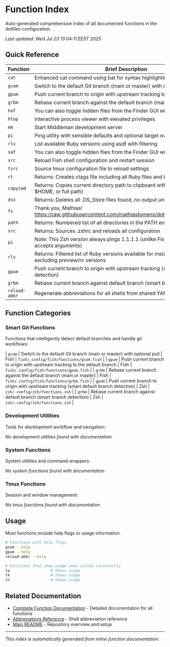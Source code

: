 # Function Index

Auto-generated comprehensive index of all documented functions in the dotfiles configuration.

*Last updated: Wed Jul 23 13:04:11 EEST 2025*

## Quick Reference

| Function | Brief Description | Shell | File Location |
|----------|-------------------|-------|---------------|
| `cat` | Enhanced cat command using bat for syntax highlighting and paging | Fish | `fish/.config/fish/functions/cat.fish` |
| `gcom` | Switch to the default Git branch (main or master) with optional pull | Fish | `fish/.config/fish/functions/gcom.fish` |
| `gpum` | Push current branch to origin with upstream tracking to the default branch | Fish | `fish/.config/fish/functions/gpum.fish` |
| `grbm` | Rebase current branch against the default branch (main or master) | Fish | `fish/.config/fish/functions/grbm.fish` |
| `haf` | You can also toggle hidden files from the Finder GUI with Cmd + Shift + . | Fish | `fish/.config/fish/functions/haf.fish` |
| `htop` | Interactive process viewer with elevated privileges | Fish | `fish/.config/fish/functions/htop.fish` |
| `mm` | Start Middleman development server | Fish | `fish/.config/fish/functions/mm.fish` |
| `pi` | Ping utility with sensible defaults and optional target override | Fish | `fish/.config/fish/functions/pi.fish` |
| `rlv` | List available Ruby versions using asdf with filtering | Fish | `fish/.config/fish/functions/rlv.fish` |
| `saf` | You can also toggle hidden files from the Finder GUI with Cmd + Shift + . | Fish | `fish/.config/fish/functions/saf.fish` |
| `src` | Reload Fish shell configuration and restart session | Fish | `fish/.config/fish/functions/src.fish` |
| `tsrc` | Source tmux configuration file to reload settings | Fish | `fish/.config/fish/functions/tsrc.fish` |
| `ct` | Returns: Creates ctags file including all Ruby files and bundled gem paths | Zsh | `zsh/.config/zsh/functions.zsh` |
| `copycwd` | Returns: Copies current directory path to clipboard with chosen format (~, $HOME, or full path) | Zsh | `zsh/.config/zsh/functions.zsh` |
| `dsx` | Returns: Deletes all .DS_Store files found, no output unless errors occur | Zsh | `zsh/.config/zsh/functions.zsh` |
| `fs` | Thank you, Mathias! https://raw.githubusercontent.com/mathiasbynens/dotfiles/master/.functions | Zsh | `zsh/.config/zsh/functions.zsh` |
| `path` | Returns: Numbered list of all directories in the PATH environment variable | Zsh | `zsh/.config/zsh/functions.zsh` |
| `src` | Returns: Sources .zshrc and reloads all configuration | Zsh | `zsh/.config/zsh/functions.zsh` |
| `pi` | Note: This Zsh version always pings 1.1.1.1 (unlike Fish version which accepts arguments) | Zsh | `zsh/.config/zsh/functions.zsh` |
| `rlv` | Returns: Filtered list of Ruby versions available for installation via asdf, excluding preview/rc versions | Zsh | `zsh/.config/zsh/functions.zsh` |
| `gpum` | Push current branch to origin with upstream tracking (smart default branch detection) | Zsh | `zsh/.config/zsh/functions.zsh` |
| `grbm` | Rebase current branch against default branch (smart branch detection) | Zsh | `zsh/.config/zsh/functions.zsh` |
| `reload-abbr` | Regenerate abbreviations for all shells from shared YAML source | Zsh | `zsh/.config/zsh/functions.zsh` |

## Function Categories

### Smart Git Functions

Functions that intelligently detect default branches and handle git workflows:

| `gcom` | Switch to the default Git branch (main or master) with optional pull | Fish | `fish/.config/fish/functions/gcom.fish` |
| `gpum` | Push current branch to origin with upstream tracking to the default branch | Fish | `fish/.config/fish/functions/gpum.fish` |
| `grbm` | Rebase current branch against the default branch (main or master) | Fish | `fish/.config/fish/functions/grbm.fish` |
| `gpum` | Push current branch to origin with upstream tracking (smart default branch detection) | Zsh | `zsh/.config/zsh/functions.zsh` |
| `grbm` | Rebase current branch against default branch (smart branch detection) | Zsh | `zsh/.config/zsh/functions.zsh` |

### Development Utilities

Tools for development workflow and navigation:

*No development utilities found with documentation*

### System Functions

System utilities and command wrappers:

*No system functions found with documentation*

### Tmux Functions

Session and window management:

*No tmux functions found with documentation*

## Usage

Most functions include help flags or usage information:

```bash
# Functions with help flags
gcom --help
gpum --help
reload-abbr --help

# Functions that show usage when called incorrectly
ta                  # Shows usage
tk                  # Shows usage
tn                  # Shows usage
```

## Related Documentation

- [Complete Function Documentation](README.md) - Detailed documentation for all functions
- [Abbreviations Reference](../abbreviations.md) - Shell abbreviation reference
- [Main README](../../README.md) - Repository overview and setup

---

*This index is automatically generated from inline function documentation.*
